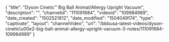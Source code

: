 {
    "title": "Dyson Cinetic&trade; Big Ball Animal\/Allergy Upright Vacuum",
    "description": "",
    "channelid": "111091684",
    "videoid": "109984989",
    "date_created": "1502521812",
    "date_modified": "1504049174",
    "type": "captivate",
    "layout": "channelVideo",
    "url": "\/bbbusa-latest-videos\/dyson-cinetic\u00e2-big-ball-animal-allergy-upright-vacuum-3-notes\/111091684-109984989"
}